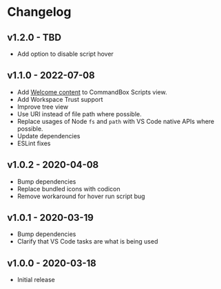 # Changelog

## v1.2.0 - TBD

* Add option to disable script hover

## v1.1.0 - 2022-07-08

* Add [Welcome content](https://code.visualstudio.com/api/extension-guides/tree-view#welcome-content) to CommandBox Scripts view.
* Add Workspace Trust support
* Improve tree view
* Use URI instead of file path where possible.
* Replace usages of Node `fs` and `path` with VS Code native APIs where possible.
* Update dependencies
* ESLint fixes

## v1.0.2 - 2020-04-08

* Bump dependencies
* Replace bundled icons with codicon
* Remove workaround for hover run script bug

## v1.0.1 - 2020-03-19

* Bump dependencies
* Clarify that VS Code tasks are what is being used

## v1.0.0 - 2020-03-18

* Initial release
